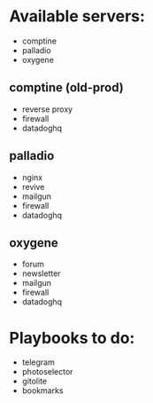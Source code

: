 

# Available servers:
- comptine
- palladio
- oxygene




## comptine (old-prod)
- reverse proxy
- firewall
- datadoghq



## palladio
- nginx 
- revive
- mailgun
- firewall
- datadoghq


## oxygene
- forum
- newsletter
- mailgun
- firewall
- datadoghq




# Playbooks to do:
- telegram
- photoselector
- gitolite
- bookmarks
